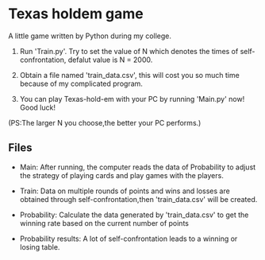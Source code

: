 # Texas holdem game
A little game written by Python during my college.

1. Run 'Train.py'.  Try to set the value of N which denotes the times of self-confrontation, defalut value is N = 2000.

2. Obtain a file named 'train_data.csv', this will cost you so much time because of my complicated program. 

3. You can play Texas-hold-em with your PC by running 'Main.py' now! Good luck!

(PS:The larger N you choose,the better your PC performs.)

## Files
+ Main: After running, the computer reads the data of Probability to adjust the strategy of playing cards and play games with the players.

+ Train: Data on multiple rounds of points and wins and losses are obtained through self-confrontation,then 'train_data.csv' will be created.

+ Probability: Calculate the data generated by 'train_data.csv' to get the winning rate based on the current number of points

+ Probability results: A lot of self-confrontation leads to a winning or losing table.
